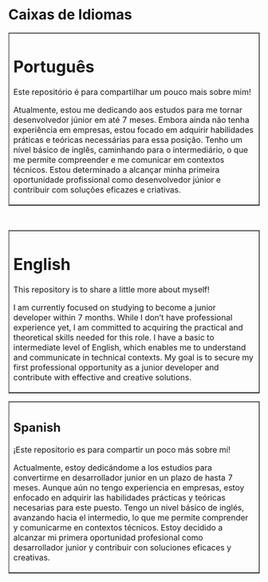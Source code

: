 <!DOCTYPE html>
<html lang="en">
<head>
  <meta charset="UTF-8">
  <meta name="viewport" content="width=device-width, initial-scale=1.0">
</head>
<body>
  <h1>Caixas de Idiomas</h1>

  <!-- Caixa em Português -->
  <table border="1" width="300" cellpadding="10" cellspacing="0">
    <tr>
      <td>
        <h1>Português</h1>
        <p>Este repositório é para compartilhar um pouco mais sobre mim!</p>
        <p>
             Atualmente, estou me dedicando aos estudos para me tornar desenvolvedor júnior em até 7 meses. Embora ainda não tenha experiência em empresas, estou focado em adquirir habilidades práticas e teóricas necessárias para essa posição. Tenho um nível básico de inglês, caminhando para o intermediário, o que me permite compreender e me comunicar em contextos técnicos. Estou determinado a alcançar minha primeira oportunidade profissional como desenvolvedor júnior e contribuir com soluções eficazes e criativas.</p>
      </td>
    </tr>
  </table>

  <br>

  <!-- Caixa em Inglês -->
  <table border="1" width="300" cellpadding="10" cellspacing="0">
    <tr>
      <td>
        <h1>English</h1>
        <p>This repository is to share a little more about myself!</p>
        <p>
     I am currently focused on studying to become a junior developer within 7 months. While I don’t have professional experience yet, I am committed to acquiring the practical and theoretical skills needed for this role. I have a basic to intermediate level of English, which enables me to understand and communicate in technical contexts. My goal is to secure my first professional opportunity as a junior developer and contribute with effective and creative solutions.</p>
      </td>
    </tr>
  </table>
</body>

<table border="1" width="300" cellpadding="10" cellspacing="0">
  <tr>
    <td>
      <h2>Spanish</h2>
      <p>¡Este repositorio es para compartir un poco más sobre mí!</p>
      <p>
           Actualmente, estoy dedicándome a los estudios para convertirme en desarrollador junior en un plazo de hasta 7 meses. Aunque aún no tengo experiencia en empresas, estoy enfocado en adquirir las habilidades prácticas y teóricas necesarias para este puesto. Tengo un nivel básico de inglés, avanzando hacia el intermedio, lo que me permite comprender y comunicarme en contextos técnicos. Estoy decidido a alcanzar mi primera oportunidad profesional como desarrollador junior y contribuir con soluciones eficaces y creativas.</p>
    </td>
  </tr>
</table>
</html>
